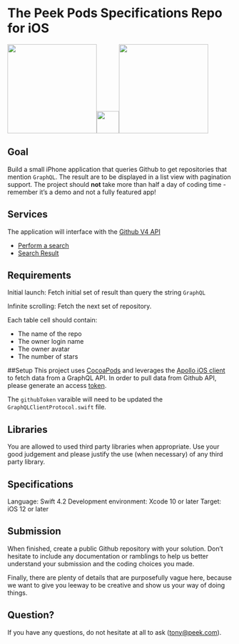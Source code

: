 # The Peek Pods Specifications Repo for iOS


<img src="https://cdn.worldvectorlogo.com/logos/graphql.svg" width="200" height="200" /><img src="https://openclipart.org/download/50143/clipart-0114.svg" width="50" height="50" /><img src="https://d2z5w7rcu7bmie.cloudfront.net/assets/images/logo.png" width="200" height="200" />



## Goal

Build a small iPhone application that queries Github to get repositories that mention `GraphQL`.
The result are to be displayed in a list view with pagination support.
The project should **not** take more than half a day of coding time - remember it’s a demo and not a fully featured app!

## Services
The application will interface with the [Github V4 API](https://developer.github.com/v4)

- [Perform a search](https://developer.github.com/v4/query)
- [Search Result](https://developer.github.com/v4/object/searchresultitemconnection/)


## Requirements

Initial launch: Fetch initial set of result than query the string `GraphQL`

Infinite scrolling: Fetch the next set of repository.

Each table cell should contain:

- The name of the repo
- The owner login name
- The owner avatar
- The number of stars

##Setup
This project uses [CocoaPods](https://cocoapods.org/) and leverages the [Apollo iOS client](https://github.com/apollographql/apollo-ios) to fetch data from a GraphQL API. In order to pull data from Github API, please generate an access [token](https://help.github.com/articles/creating-a-personal-access-token-for-the-command-line/).

The `githubToken` varaible will need to be updated the `GraphQLClientProtocol.swift` file.

## Libraries
You are allowed to used third party libraries when appropriate.
Use your good judgement and please justify the use (when necessary) of any third party library.

## Specifications
Language: Swift 4.2
Development environment: Xcode 10 or later
Target: iOS 12 or later

## Submission
When finished, create a public Github repository with your solution.
Don’t hesitate to include any documentation or ramblings to help us better understand your submission and the coding choices you made.
 
 
Finally, there are plenty of details that are purposefully vague here, because we want to give you leeway to be creative and show us your way of doing things. 

## Question?
If you have any questions, do not hesitate at all to ask (tony@peek.com).
